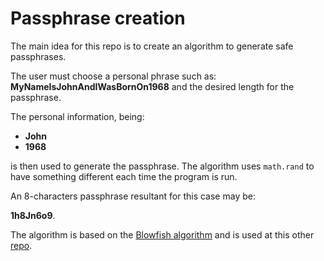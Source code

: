 # Passphrase creation

The main idea for this repo is to create an algorithm to generate safe passphrases.

The user must choose a personal phrase such as: **MyNameIsJohnAndIWasBornOn1968** and the desired length for the passphrase.

The personal information, being:

- **John**
- **1968**

is then used to generate the passphrase. The algorithm uses `math.rand` to have something different each time the program is run.

An 8-characters passphrase resultant for this case may be:

**1h8Jn6o9**.

The algorithm is based on the [Blowfish algorithm](http://www.usenix.org/event/usenix99/provos/provos.pdf) and is used at this other [repo](http://github.com/LeonardoCastro/myapp).
